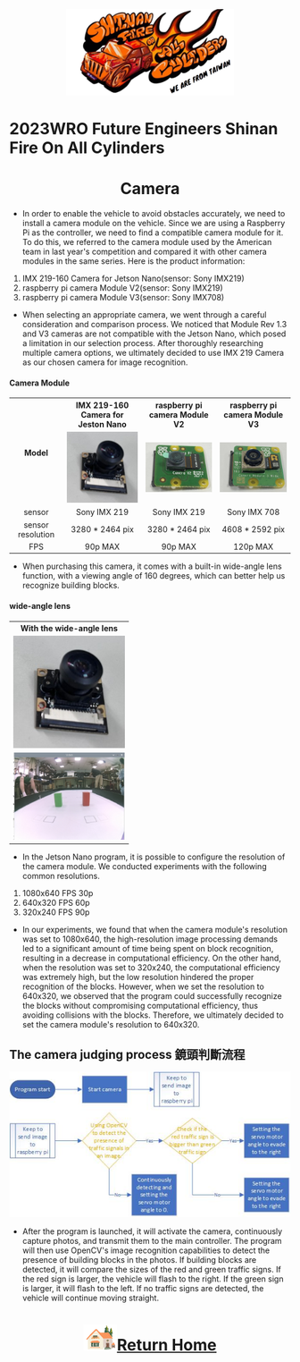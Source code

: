 <div align="center"><img src="../../other/img/logo.png" width="300" alt=" logo"></div>

2023WRO Future Engineers Shinan Fire On All Cylinders  
====
# <div align="center">Camera</div> 
- In order to enable the vehicle to avoid obstacles accurately, we need to install a camera module on the vehicle. Since we are using a Raspberry Pi as the controller, we need to find a compatible camera module for it. To do this, we referred to the camera module used by the American team in last year's competition and compared it with other camera modules in the same series. Here is the product information:

1. IMX 219-160 Camera for Jetson Nano(sensor: Sony IMX219)
2. raspberry pi camera Module V2(sensor: Sony IMX219)
3. raspberry pi camera Module V3(sensor: Sony IMX708)

- When selecting an appropriate camera, we went through a careful consideration and comparison process. We noticed that Module Rev 1.3 and V3 cameras are not compatible with the Jetson Nano, which posed a limitation in our selection process. After thoroughly researching multiple camera options, we ultimately decided to use IMX 219 Camera  as our chosen camera for image recognition.

#### Camera Module
<div align="center">
<table>
<tr align="center" >
<th rowspan="2">Model</th> 
<th >IMX 219-160 Camera for Jeston Nano</th>
<th >raspberry pi camera Module V2</th>
<th >raspberry pi camera Module V3</thd>
</tr>
<tr align="center">

<td><img src="./img/v1_width-angle.jpg" width=150 alt="V1"  /></td>
<td><img src="./img/V2.jpeg" width=200 alt="V2" ></td>
<td><img src="./img/V3.jpeg" width=200 alt="V3" /></td>
</tr>
<tr align="center">
<td>sensor</td>
<td>Sony IMX 219</td>
<td>Sony IMX 219</td>
<td>Sony IMX 708</td>
</tr>
<tr align="center">
<td>sensor resolution</td>
<td>3280 * 2464 pix</td>
<td>3280 * 2464 pix</td>
<td>4608 * 2592 pix</td>
</tr>
<tr align="center">
<td>FPS</td>
<td>90p MAX</td>
<td>90p MAX</td>
<td>120p MAX</td>
</tr>
</table>
</div>


- When purchasing this camera, it comes with a built-in wide-angle lens function, with a viewing angle of 160 degrees, which can better help us recognize building blocks.

#### wide-angle lens
<div align="center">
<table>
<tr align="center">
<th>With the wide-angle lens</th>
</tr>
<tr align="center">
<td><img src="./img/v1_width-angle.jpg" width=200 alt="site" >
</td>
</tr>
<tr align="center">
<td> <img src="./img/160angle.png" width=200 alt="site" ></td>
</tr>
</table>
</div>


- In the Jetson Nano program, it is possible to configure the resolution of the camera module. We conducted experiments with the following common resolutions.

1. 1080x640 FPS 30p
2. 640x320 FPS 60p
3. 320x240 FPS 90p
- In our experiments, we found that when the camera module's resolution was set to 1080x640, the high-resolution image processing demands led to a significant amount of time being spent on block recognition, resulting in a decrease in computational efficiency. On the other hand, when the resolution was set to 320x240, the computational efficiency was extremely high, but the low resolution hindered the proper recognition of the blocks. However, when we set the resolution to 640x320, we observed that the program could successfully recognize the blocks without compromising computational efficiency, thus avoiding collisions with the blocks. Therefore, we ultimately decided to set the camera module's resolution to 640x320.

## The camera judging process 鏡頭判斷流程
<div align=center><img src="./img/camera.jpg"></div>

- After the program is launched, it will activate the camera, continuously capture photos, and transmit them to the main controller. The program will then use OpenCV's image recognition capabilities to detect the presence of building blocks in the photos. If building blocks are detected, it will compare the sizes of the red and green traffic signs. If the red sign is larger, the vehicle will flash to the right. If the green sign is larger, it will flash to the left. If no traffic signs are detected, the vehicle will continue moving straight.

# <div align="center">![HOME](../../other/img/Home.png)[Return Home](../../)</div>  

